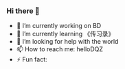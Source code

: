 ### Hi there 👋

<!--
**hellodqz/hellodqz** is a ✨ _special_ ✨ repository because its `README.md` (this file) appears on your GitHub profile.

Here are some ideas to get you started:
-->
- 🔭 I’m currently working on BD
- 🌱 I’m currently learning 《传习录》
- 🤔 I’m looking for help with the world
- 📫 How to reach me: helloDQZ
- ⚡ Fun fact: 

